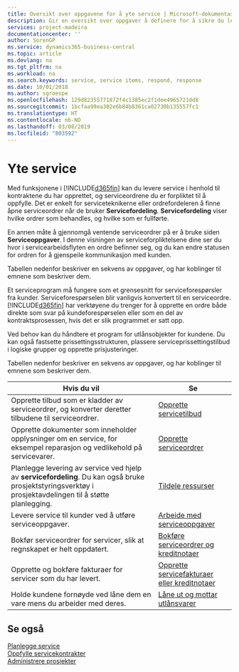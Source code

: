 ```yaml
---
title: Oversikt over oppgavene for å yte service | Microsoft-dokumentasjon
description: Gir en oversikt over oppgaver å definere for å sikre du leverer kvalitetsservice og lever oppfyller avtaler med kunder.
services: project-madeira
documentationcenter: ''
author: SorenGP
ms.service: dynamics365-business-central
ms.topic: article
ms.devlang: na
ms.tgt_pltfrm: na
ms.workload: na
ms.search.keywords: service, service items, respond, response
ms.date: 10/01/2018
ms.author: sgroespe
ms.openlocfilehash: 129d82355771872f4c1385ec2f1dee4965721dd8
ms.sourcegitcommit: 1bcfaa99ea302e6b84b8361ca02730b135557fc1
ms.translationtype: HT
ms.contentlocale: nb-NO
ms.lasthandoff: 03/08/2019
ms.locfileid: "803592"
---
```

# <a name="delivering-service"></a>Yte service
Med funksjonene i [!INCLUDE[d365fin](includes/d365fin_md.md)] kan du levere service i henhold til kontraktene du har opprettet, og serviceordrene du er forpliktet til å oppfylle. Det er enkelt for serviceteknikerne eller ordrefordeleren å finne åpne serviceordrer når de bruker **Servicefordeling**. **Servicefordeling** viser hvilke ordrer som behandles, og hvilke som er fullførte.  
  
En annen måte å gjennomgå ventende serviceordrer på er å bruke siden **Serviceoppgaver**. I denne visningen av serviceforpliktelsene dine ser du hvor i servicearbeidsflyten en ordre befinner seg, og du kan endre statusen for ordren for å gjenspeile kommunikasjon med kunden.  
  
Tabellen nedenfor beskriver en sekvens av oppgaver, og har koblinger til emnene som beskriver dem.   

Et serviceprogram må fungere som et grensesnitt for serviceforespørsler fra kunder. Serviceforespørselen blir vanligvis konvertert til en serviceordre. [!INCLUDE[d365fin](includes/d365fin_md.md)] har verktøyene du trenger for å opprette en ordre både direkte som svar på kundeforespørselen eller som en del av kontraktsprosessen, hvis det er slik programmet er satt opp.  
  
Ved behov kan du håndtere et program for utlånsobjekter for kundene. Du kan også fastsette prissettingsstrukturen, plassere serviceprissettingstilbud i logiske grupper og opprette prisjusteringer.  
  
Tabellen nedenfor beskriver en sekvens av oppgaver, og har koblinger til emnene som beskriver dem.   
  
|**Hvis du vil**|**Se**|  
|------------|-------------|  
|Opprette tilbud som er kladder av serviceordrer, og konverter deretter tilbudene til serviceordrer.|[Opprette servicetilbud](service-how-to-create-service-quotes.md)|
|Opprette dokumenter som inneholder opplysninger om en service, for eksempel reparasjon og vedlikehold på servicevarer.|[Opprette serviceordrer](service-how-to-create-service-orders.md)|
|Planlegge levering av service ved hjelp av **servicefordeling**. Du kan også bruke prosjektstyringsverktøy i prosjektavdelingen til å støtte planlegging.|[Tildele ressurser](service-how-to-allocate-resources.md)|  
|Levere service til kunder ved å utføre serviceoppgaver.|[Arbeide med serviceoppgaver](service-how-to-work-on-service-tasks.md)|  
|Bokfør serviceordrer for servicer, slik at regnskapet er helt oppdatert.|[Bokføre serviceordrer og kreditnotaer](service-how-to-post-service-orders.md)|  
|Opprette og bokføre fakturaer for servicer som du har levert.|[Opprette servicefakturaer eller kreditnotaer](service-how-create-invoices.md)|  
|Holde kundene fornøyde ved låne dem en vare mens du arbeider med deres.| [Låne ut og mottar utlånsvarer](service-how-to-lend-receive-loaners.md)|
  
## <a name="see-also"></a>Se også  
[Planlegge service](service-plan-service.md)  
[Oppfylle servicekontrakter](service-fulfill-service-contracts.md)  
[Administrere prosjekter](projects-manage-projects.md)  
